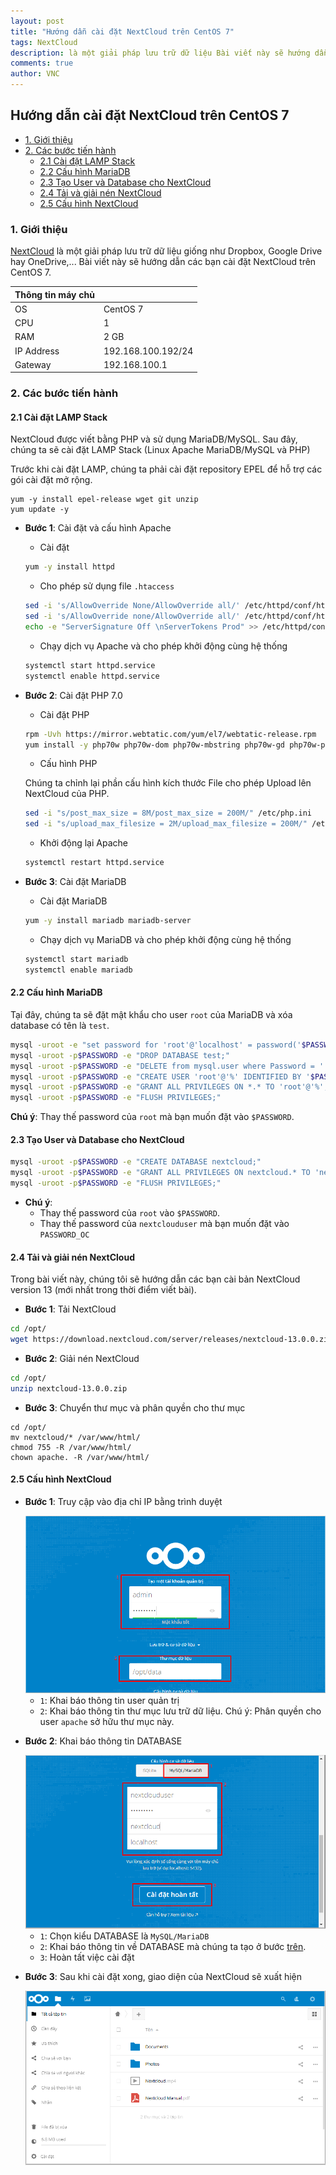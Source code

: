 ```yaml
---
layout: post
title: "Hướng dẫn cài đặt NextCloud trên CentOS 7"
tags: NextCloud
description: là một giải pháp lưu trữ dữ liệu Bài viết này sẽ hướng dẫn các bạn cài đặt NextCloud trên CentOS 7
comments: true
author: VNC
---
```


## Hướng dẫn cài đặt NextCloud trên CentOS 7

- [1. Giới thiệu](#1)
- [2. Các bước tiến hành](#2)
	- [2.1 Cài đặt LAMP Stack](#21)
	- [2.2 Cấu hình MariaDB](#22)
	- [2.3 Tạo User và Database cho NextCloud](#23)
	- [2.4 Tải và giải nén NextCloud](#24)
	- [2.5 Cấu hình NextCloud](#25)
	
<a name="1" />
	
### 1. Giới thiệu

[NextCloud](https://nextcloud.com) là một giải pháp lưu trữ dữ liệu giống như Dropbox, Google Drive hay OneDrive,... Bài viết này sẽ hướng dẫn các bạn cài đặt NextCloud trên CentOS 7.

| Thông tin máy chủ | |
|--|--|
| OS | CentOS 7 |
| CPU | 1 |
| RAM | 2 GB |
| IP Address | 192.168.100.192/24 |
| Gateway | 192.168.100.1 |


<a name="2" />

### 2. Các bước tiến hành

<a name="21" />

#### 2.1 Cài đặt LAMP Stack

NextCloud được viết bằng PHP và sử dụng MariaDB/MySQL. Sau đây, chúng ta sẽ cài đặt LAMP Stack (Linux Apache MariaDB/MySQL và PHP)

Trước khi cài đặt LAMP, chúng ta phải cài đặt repository EPEL để hỗ trợ các gói cài đặt mở rộng.

```
yum -y install epel-release wget git unzip
yum update -y
```

- **Bước 1**: Cài đặt và cấu hình Apache

	- Cài đặt

	```sh
	yum -y install httpd
	```

	- Cho phép sử dụng file `.htaccess`

	```sh
	sed -i 's/AllowOverride None/AllowOverride all/' /etc/httpd/conf/httpd.conf
	sed -i 's/AllowOverride none/AllowOverride all/' /etc/httpd/conf/httpd.conf	
	echo -e "ServerSignature Off \nServerTokens Prod" >> /etc/httpd/conf/httpd.conf
	```
	
	- Chạy dịch vụ Apache và cho phép khởi động cùng hệ thống

	```sh
	systemctl start httpd.service
	systemctl enable httpd.service
	```

- **Bước 2**: Cài đặt PHP 7.0

	- Cài đặt PHP
	
	```sh
	rpm -Uvh https://mirror.webtatic.com/yum/el7/webtatic-release.rpm
	yum install -y php70w php70w-dom php70w-mbstring php70w-gd php70w-pdo php70w-json php70w-xml php70w-zip php70w-curl php70w-mcrypt php70w-pear setroubleshoot-server bzip2 php70w-mysql
	```
	
	- Cấu hình PHP
	
	Chúng ta chỉnh lại phần cấu hình kích thước File cho phép Upload lên NextCloud của PHP.
	
	```sh
	sed -i "s/post_max_size = 8M/post_max_size = 200M/" /etc/php.ini
	sed -i "s/upload_max_filesize = 2M/upload_max_filesize = 200M/" /etc/php.ini
	```
	
	- Khởi động lại Apache
	
	```sh
	systemctl restart httpd.service
	```

- **Bước 3**: Cài đặt MariaDB

	- Cài đặt MariaDB
	
	```sh
	yum -y install mariadb mariadb-server
	```
	
	- Chạy dịch vụ MariaDB và cho phép khởi động cùng hệ thống
	
	```sh
	systemctl start mariadb
	systemctl enable mariadb
	```

<a name="22" />

#### 2.2 Cấu hình MariaDB

Tại đây, chúng ta sẽ đặt mật khẩu cho user `root` của MariaDB và xóa database có tên là `test`.

```sh
mysql -uroot -e "set password for 'root'@'localhost' = password('$PASSWORD');"
mysql -uroot -p$PASSWORD -e "DROP DATABASE test;"
mysql -uroot -p$PASSWORD -e "DELETE from mysql.user where Password = '';"
mysql -uroot -p$PASSWORD -e "CREATE USER 'root'@'%' IDENTIFIED BY '$PASSWORD';"
mysql -uroot -p$PASSWORD -e "GRANT ALL PRIVILEGES ON *.* TO 'root'@'%';"
mysql -uroot -p$PASSWORD -e "FLUSH PRIVILEGES;"
```

**Chú ý**: Thay thế password của `root` mà bạn muốn đặt vào `$PASSWORD`.

<a name="23" />

#### 2.3 Tạo User và Database cho NextCloud

```sh
mysql -uroot -p$PASSWORD -e "CREATE DATABASE nextcloud;"
mysql -uroot -p$PASSWORD -e "GRANT ALL PRIVILEGES ON nextcloud.* TO 'nextclouduser'@'localhost' IDENTIFIED BY 'PASSWORD_OC';"
mysql -uroot -p$PASSWORD -e "FLUSH PRIVILEGES;"
```

- **Chú ý**: 
	- Thay thế password của `root` vào `$PASSWORD`.
	- Thay thế password của `nextclouduser` mà bạn muốn đặt vào `PASSWORD_OC`

<a name="24" />

#### 2.4 Tải và giải nén NextCloud

Trong bài viết này, chúng tôi sẽ hướng dẫn các bạn cài bản NextCloud version 13 (mới nhất trong thời điểm viết bài).

- **Bước 1**: Tải NextCloud

```sh
cd /opt/
wget https://download.nextcloud.com/server/releases/nextcloud-13.0.0.zip
```

- **Bước 2**: Giải nén NextCloud

```sh
cd /opt/
unzip nextcloud-13.0.0.zip
```

- **Bước 3**: Chuyển thư mục và phân quyền cho thư mục

```
cd /opt/
mv nextcloud/* /var/www/html/
chmod 755 -R /var/www/html/
chown apache. -R /var/www/html/
```
		
<a name="25" />

#### 2.5 Cấu hình NextCloud

- **Bước 1**: Truy cập vào địa chỉ IP bằng trình duyệt

	<img src="/images/nc-1.png" />
	
	- `1`: Khai báo thông tin user quản trị
	- `2`: Khai báo thông tin thư mục lưu trữ dữ liệu. Chú ý: Phân quyền cho user `apache` sở hữu thư mục này. 
		
	
- **Bước 2**: Khai báo thông tin DATABASE

	<img src="/images/nc-2.png" />
	
	- `1`: Chọn kiểu DATABASE là `MySQL/MariaDB`
	- `2`: Khai báo thông tin về DATABASE mà chúng ta tạo ở bước [trên](#23).
	- `3`: Hoàn tất việc cài đặt

- **Bước 3**: Sau khi cài đặt xong, giao diện của NextCloud sẽ xuất hiện

	<img src="/images/nc-3.png" />


